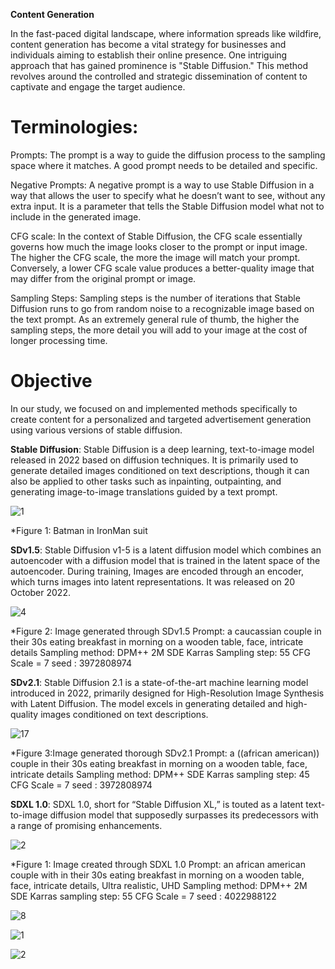 ﻿**Content Generation**

In the fast-paced digital landscape, where information spreads like wildfire, content generation has become a vital strategy for businesses and individuals aiming to establish their online presence. One intriguing approach that has gained prominence is "Stable Diffusion." This method revolves around the controlled and strategic dissemination of content to captivate and engage the target audience.

# <a name="_toc135249779"></a>Terminologies:
<a name="_toc135249780"></a>Prompts: The prompt is a way to guide the diffusion process to the sampling space where it matches. A good prompt needs to be detailed and specific.

<a name="_toc135249780"></a>Negative Prompts: A negative prompt is a way to use Stable Diffusion in a way that allows the user to specify what he doesn’t want to see, without any extra input. It is a parameter that tells the Stable Diffusion model what not to include in the generated image.

<a name="_toc135249780"></a>CFG scale: In the context of Stable Diffusion, the CFG scale essentially governs how much the image looks closer to the prompt or input image. The higher the CFG scale, the more the image will match your prompt. Conversely, a lower CFG scale value produces a better-quality image that may differ from the original prompt or image.

<a name="_toc135249780"></a>Sampling Steps: Sampling steps is the number of iterations that Stable Diffusion runs to go from random noise to a recognizable image based on the text prompt. As an extremely general rule of thumb, the higher the sampling steps, the more detail you will add to your image at the cost of longer processing time.

# <a name="_toc135249784"></a>Objective
In our study, we focused on and implemented methods specifically to create content for a personalized and targeted advertisement generation using various versions of stable diffusion.

<a name="_toc135249780"></a>**Stable Diffusion**: Stable Diffusion is a deep learning, text-to-image model released in 2022 based on diffusion techniques. It is primarily used to generate detailed images conditioned on text descriptions, though it can also be applied to other tasks such as inpainting, outpainting, and generating image-to-image translations guided by a text prompt.

![1](https://user-images.githubusercontent.com/110606035/260971587-549e4bb1-d714-4185-ba22-3323a0b4c81e.png)

*Figure 1: Batman in IronMan suit

<a name="_toc135249780"></a>**SDv1.5**: Stable Diffusion v1-5 is a latent diffusion model which combines an autoencoder with a diffusion model that is trained in the latent space of the autoencoder. During training, Images are encoded through an encoder, which turns images into latent representations. It was released on 20 October 2022.

![4](https://user-images.githubusercontent.com/110606035/260971713-f10f46ec-be50-4b99-bfa8-d6995828a40b.png)

*Figure 2: Image generated through SDv1.5
Prompt: a caucassian couple in their 30s eating breakfast in morning on a wooden table, face, intricate details
Sampling method: DPM++ 2M SDE Karras
Sampling step: 55
CFG Scale = 7
seed : 3972808974

<a name="_toc135249780"></a>**SDv2.1**: Stable Diffusion 2.1 is a state-of-the-art machine learning model introduced in 2022, primarily designed for High-Resolution Image Synthesis with Latent Diffusion. The model excels in generating detailed and high-quality images conditioned on text descriptions.

![17](https://user-images.githubusercontent.com/110606035/260971806-ab2da5cd-222c-4966-a6c2-a3ceaa432880.png)

*Figure 3:Image generated thorough SDv2.1
Prompt: a ((african american)) couple in their 30s eating breakfast in morning on a wooden table, face, intricate details
Sampling method: DPM++ SDE Karras
sampling step: 45
CFG Scale = 7
seed : 3972808974

<a name="_toc135249780"></a>**SDXL 1.0**: SDXL 1.0, short for “Stable Diffusion XL,” is touted as a latent text-to-image diffusion model that supposedly surpasses its predecessors with a range of promising enhancements.

![2](https://user-images.githubusercontent.com/110606035/260971922-41b8bb75-d81f-4695-a6af-21cef4f1746c.png)

*Figure 1: Image created through SDXL 1.0
Prompt: an african american couple with in their 30s eating breakfast in morning on a wooden table, face, intricate details, Ultra realistic, UHD
Sampling method: DPM++ 2M SDE Karras
sampling step: 55
CFG Scale = 7
seed : 4022988122

![8](https://user-images.githubusercontent.com/110606035/260972040-d866924c-15f0-4439-ace5-fe2cf9bbbb57.png)

![1](https://user-images.githubusercontent.com/110606035/260972209-285ef46d-1864-410b-8537-dead427e6f13.png)

![2](https://user-images.githubusercontent.com/110606035/260972276-56dc72f6-2af3-4f93-8871-0fc1b67c4492.png)
